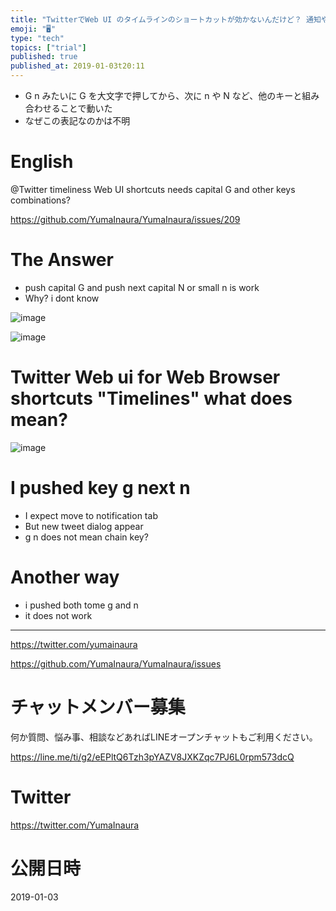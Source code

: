 ```yaml
---
title: "TwitterでWeb UI のタイムラインのショートカットが効かないんだけど？ 通知やHomeやメッセージに移動したい"
emoji: "🖥"
type: "tech"
topics: ["trial"]
published: true
published_at: 2019-01-03t20:11
---
```


- G n みたいに G を大文字で押してから、次に n や N など、他のキーと組み合わせることで動いた
- なぜこの表記なのかは不明

# English

@Twitter timeliness Web UI shortcuts needs capital G and other keys combinations?

https://github.com/YumaInaura/YumaInaura/issues/209

# The Answer

- push capital G and push next capital N or small n is work
- Why? i dont know

![image](https://user-images.githubusercontent.com/13635059/50634934-8bb4c580-0f93-11e9-87b2-135d0846b62e.png)

![image](https://user-images.githubusercontent.com/13635059/50634942-92433d00-0f93-11e9-9bc5-25232e5a5cc7.png)



# Twitter Web ui for Web Browser shortcuts "Timelines" what does mean?

![image](https://user-images.githubusercontent.com/13635059/50634564-71c6b300-0f92-11e9-89df-f41413a1c99b.png)

# I pushed key g next n 

- I expect move to notification tab
- But new tweet dialog appear
- g n does not mean chain key?

# Another way

- i pushed both tome g and n
- it does not work



---

https://twitter.com/yumainaura

https://github.com/YumaInaura/YumaInaura/issues










<!-- Update From Qiita API -->

# チャットメンバー募集


何か質問、悩み事、相談などあればLINEオープンチャットもご利用ください。

https://line.me/ti/g2/eEPltQ6Tzh3pYAZV8JXKZqc7PJ6L0rpm573dcQ





# Twitter


https://twitter.com/YumaInaura


<!-- Update From Qiita API -->



# 公開日時

2019-01-03
